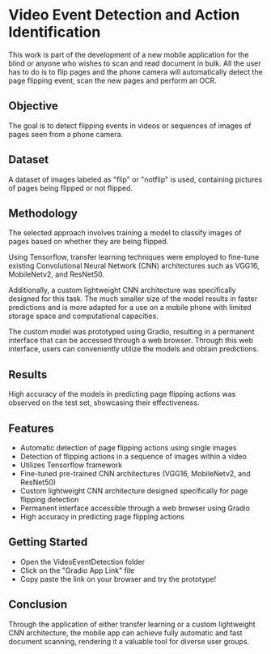 # Video Event Detection and Action Identification
This work is part of the development of a new mobile application for the blind or anyone who wishes to scan and read document in bulk.
All the user has to do is to flip pages and the phone camera will automatically detect the page flipping event, scan the new pages and perform an OCR.

## Objective
The goal is to detect flipping events in videos or sequences of images of pages seen from a phone camera.

## Dataset
A dataset of images labeled as "flip" or "notflip" is used, containing pictures of pages being flipped or not flipped.

## Methodology
The selected approach involves training a model to classify images of pages based on whether they are being flipped.

Using Tensorflow, transfer learning techniques were employed to fine-tune existing Convolutional Neural Network (CNN) architectures such as VGG16, MobileNetv2, and ResNet50.

Additionally, a custom lightweight CNN architecture was specifically designed for this task. 
The much smaller size of the model results in faster predictions and is more adapted for a use on a mobile phone with limited storage space and computational capacities.

The custom model was prototyped using Gradio, resulting in a permanent interface that can be accessed through a web browser. Through this web interface, users can conveniently utilize the models and obtain predictions.

## Results
High accuracy of the models in predicting page flipping actions was observed on the test set, showcasing their effectiveness.

## Features

- Automatic detection of page flipping actions using single images
- Detection of flipping actions in a sequence of images within a video
- Utilizes Tensorflow framework
- Fine-tuned pre-trained CNN architectures (VGG16, MobileNetv2, and ResNet50)
- Custom lightweight CNN architecture designed specifically for page flipping detection
- Permanent interface accessible through a web browser using Gradio
- High accuracy in predicting page flipping actions

## Getting Started

- Open the VideoEventDetection folder
- Click on the "Gradio App Link" file
- Copy paste the link on your browser and try the prototype!

## Conclusion
Through the application of either transfer learning or a custom lightweight CNN architecture, the mobile app can achieve fully automatic and fast document scanning, rendering it a valuable tool for diverse user groups.


